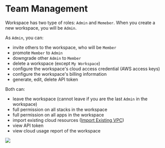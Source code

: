# Team Management

Workspace has two type of roles: `Admin` and `Memeber`. When you create a new workspace, you will be `Admin`.

As `Admin`, you can:
- invite others to the workspace, who will be `Member`
- promote `Member` to `Admin`
- downgrade other `Admin` to `Member`
- delete a workspace (except `My Workspace`)
- configure the workspace's cloud access credential (AWS access keys)
- configure the workspace's billing information
- generate, edit, delete API token

Both can:
- leave the workspace (cannot leave if you are the last `Admin` in the workspace)
- full permission on all stacks in the workspace
- full permission on all apps in the workspace
- import existing cloud resources ([Import Existing VPC](../app/import.md))
- view API token
- view cloud usage report of the workspace

![](https://raw.githubusercontent.com/VisualOps/book-image/master/ide_workspace_team.jpg)<br />
